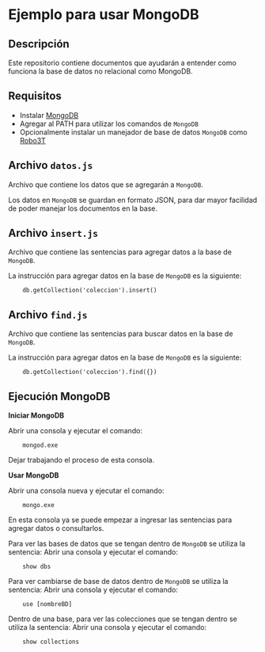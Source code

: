 # Ejemplo para usar MongoDB

## Descripción

Este repositorio contiene documentos que ayudarán a entender como funciona la base de datos no relacional como MongoDB.

## Requisitos

* Instalar [MongoDB](https://www.mongodb.com/)
* Agregar al PATH para utilizar los comandos de `MongoDB`
* Opcionalmente instalar un manejador de base de datos `MongoDB` como [Robo3T](https://robomongo.org/)

## Archivo `datos.js`

Archivo que contiene los datos que se agregarán a `MongoDB`.

Los datos en `MongoDB` se guardan en formato JSON, para dar mayor facilidad de poder manejar los documentos en la base.

## Archivo `insert.js`

Archivo que contiene las sentencias para agregar datos a la base de `MongoDB`.

La instrucción para agregar datos en la base de `MongoDB` es la siguiente:
```objc
	db.getCollection('coleccion').insert()
``` 

## Archivo `find.js`

Archivo que contiene las sentencias para buscar datos en la base de `MongoDB`.

La instrucción para agregar datos en la base de `MongoDB` es la siguiente:
```objc
	db.getCollection('coleccion').find({})
``` 

## Ejecución MongoDB

**Iniciar MongoDB**

Abrir una consola y ejecutar el comando:
```objc
	mongod.exe
```
Dejar trabajando el proceso de esta consola.

**Usar MongoDB**

Abrir una consola nueva y ejecutar el comando:
```objc
	mongo.exe
```
En esta consola ya se puede empezar a ingresar las sentencias para agregar datos o consultarlos.

Para ver las bases de datos que se tengan dentro de `MongoDB` se utiliza la sentencia:
Abrir una consola y ejecutar el comando:
```objc
	show dbs
```
Para ver cambiarse de base de datos dentro de `MongoDB` se utiliza la sentencia:
Abrir una consola y ejecutar el comando:
```objc
	use [nombreBD]
```

Dentro de una base, para ver las colecciones que se tengan dentro se utiliza la sentencia:
Abrir una consola y ejecutar el comando:
```objc
	show collections
```



